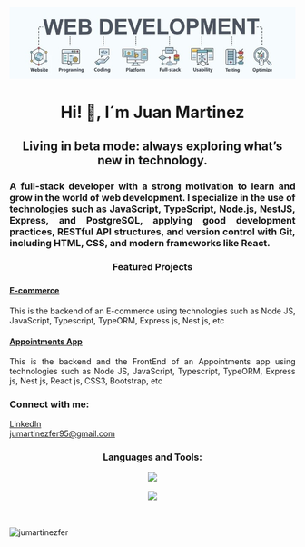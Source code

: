 <p align="center">
<img src="banner.jpg" alt="Banner" width="800"/>
</p>

<h1 align="center">Hi! 👋, I´m Juan Martinez</h1>

<h2 align="center">Living in beta mode: always exploring what’s new in technology.</h2>

<h3 align="justify">A full-stack developer with a strong motivation to learn and grow in the world of web development. I specialize in the use of technologies such as JavaScript, TypeScript, Node.js, NestJS, Express, and PostgreSQL, applying good development practices, RESTful API structures, and version control with Git, including HTML, CSS, and modern frameworks like React. </h3>

<h3 align="center">Featured Projects <h3/>

<h4><a href="https://github.com/jumartinezfer/E-commerce" target="_blank" rel="noreferrer">E-commerce</a></h4>
<p align="justify">
   This is the backend of an E-commerce using technologies such as Node JS, JavaScript, Typescript, TypeORM, Express js, Nest js, etc
</p>

<h4><a href="https://github.com/jumartinezfer/appointmentsApp" target="_blank" rel="noreferrer">Appointments App</a></h4>
<p align="justify">
   This is the backend and the FrontEnd of an Appointments app using technologies such as Node JS, JavaScript, Typescript, TypeORM, Express js, Nest js, React js, CSS3, Bootstrap, etc
</p>


<h3 align="left">Connect with me: </h3>
   <a href="www.linkedin.com/in/juan-antonio-martínez-fernández-486495367" target="_blank" rel="noreferrer">LinkedIn</a><br/>
   <a href="mailto:jumartinezfer95@gmail.com">jumartinezfer95@gmail.com</a>


<h3 align="center">Languages and Tools:</h3>
<p align="center">
    <img src="https://skillicons.dev/icons?i=git,css,discord,postgres,express,figma,firebase,github,html&perline=9" />
</p>

<p align="center">
    <img src="https://skillicons.dev/icons?i=js,linux,md,mongodb,mysql,nextjs,nodejs,postman,react,tailwind,ts,vscode&perline=12" />
</p>

<br/>
<p align="left">
  <img src="https://komarev.com/ghpvc/?username=jumartinezfer&label=Profile%20views&color=0e75b6&style=flat" alt="jumartinezfer" />
</p>

